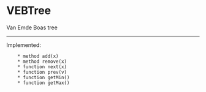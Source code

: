# VEBTree
Van Emde Boas tree
___
Implemented:

        * method add(x)
        * method remove(x)
        * function next(x)
        * function prev(v)
        * function getMin()
        * function getMax()
